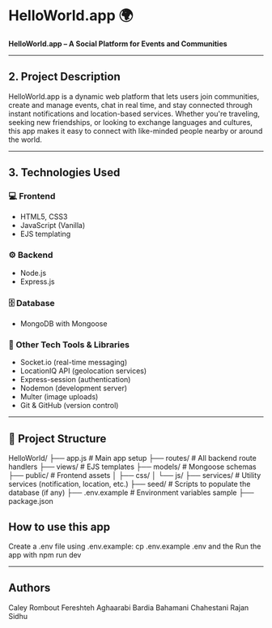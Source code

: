 # HelloWorld.app 🌍


**HelloWorld.app – A Social Platform for Events and Communities**

---

## 2. Project Description
HelloWorld.app is a dynamic web platform that lets users join communities, create and manage events, chat in real time, and stay connected through instant notifications and location-based services. Whether you're traveling, seeking new friendships, or looking to exchange languages and cultures, this app makes it easy to connect with like-minded people nearby or around the world.

---

## 3. Technologies Used

### 💻 Frontend
- HTML5, CSS3
- JavaScript (Vanilla)
- EJS templating

### ⚙️ Backend
- Node.js
- Express.js

### 🗄️ Database
- MongoDB with Mongoose

### 🔧 Other Tech Tools & Libraries
- Socket.io (real-time messaging)
- LocationIQ API (geolocation services)
- Express-session (authentication)
- Nodemon (development server)
- Multer (image uploads)
- Git & GitHub (version control)
---

## 📁 Project Structure

HelloWorld/
├── app.js # Main app setup
├── routes/ # All backend route handlers
├── views/ # EJS templates
├── models/ # Mongoose schemas
├── public/ # Frontend assets
│ ├── css/
│ └── js/
├── services/ # Utility services (notification, location, etc.)
├── seed/ # Scripts to populate the database (if any)
├── .env.example # Environment variables sample
├── package.json


## How to use this app
Create a .env file using .env.example:
cp .env.example .env
and the Run the app with
npm run dev



---

## Authors
Caley Rombout
Fereshteh Aghaarabi
Bardia Bahamani Chahestani
Rajan Sidhu